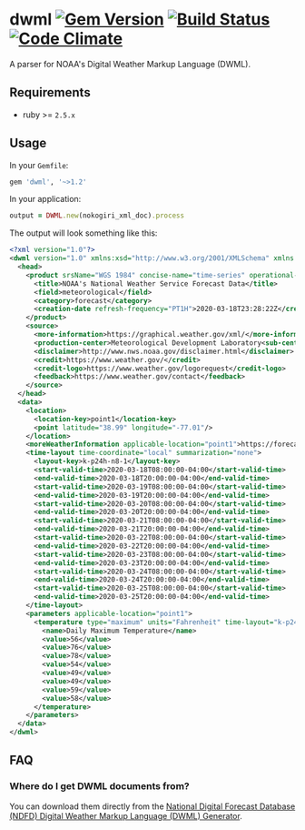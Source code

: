 # dwml [![Gem Version](https://badge.fury.io/rb/dwml.svg)](http://badge.fury.io/rb/dwml) [![Build Status](https://secure.travis-ci.org/alakra/dwml.svg?branch=master)](http://travis-ci.org/alakra/dwml) [![Code Climate](https://codeclimate.com/github/alakra/dwml/badges/gpa.svg)](https://codeclimate.com/github/alakra/dwml)

A parser for NOAA's Digital Weather Markup Language (DWML).

## Requirements

* ruby >= `2.5.x`

## Usage

In your `Gemfile`:

```ruby
gem 'dwml', '~>1.2'
```

In your application:

```ruby
output = DWML.new(nokogiri_xml_doc).process
```

The output will look something like this:

```xml
<?xml version="1.0"?>
<dwml version="1.0" xmlns:xsd="http://www.w3.org/2001/XMLSchema" xmlns:xsi="http://www.w3.org/2001/XMLSchema-instance" xsi:noNamespaceSchemaLocation="https://graphical.weather.gov/xml/DWMLgen/schema/DWML.xsd">
  <head>
    <product srsName="WGS 1984" concise-name="time-series" operational-mode="official">
      <title>NOAA's National Weather Service Forecast Data</title>
      <field>meteorological</field>
      <category>forecast</category>
      <creation-date refresh-frequency="PT1H">2020-03-18T23:28:22Z</creation-date>
    </product>
    <source>
      <more-information>https://graphical.weather.gov/xml/</more-information>
      <production-center>Meteorological Development Laboratory<sub-center>Product Generation Branch</sub-center></production-center>
      <disclaimer>http://www.nws.noaa.gov/disclaimer.html</disclaimer>
      <credit>https://www.weather.gov/</credit>
      <credit-logo>https://www.weather.gov/logorequest</credit-logo>
      <feedback>https://www.weather.gov/contact</feedback>
    </source>
  </head>
  <data>
    <location>
      <location-key>point1</location-key>
      <point latitude="38.99" longitude="-77.01"/>
    </location>
    <moreWeatherInformation applicable-location="point1">https://forecast-v3.weather.gov/point/38.99,-77.01</moreWeatherInformation>
    <time-layout time-coordinate="local" summarization="none">
      <layout-key>k-p24h-n8-1</layout-key>
      <start-valid-time>2020-03-18T08:00:00-04:00</start-valid-time>
      <end-valid-time>2020-03-18T20:00:00-04:00</end-valid-time>
      <start-valid-time>2020-03-19T08:00:00-04:00</start-valid-time>
      <end-valid-time>2020-03-19T20:00:00-04:00</end-valid-time>
      <start-valid-time>2020-03-20T08:00:00-04:00</start-valid-time>
      <end-valid-time>2020-03-20T20:00:00-04:00</end-valid-time>
      <start-valid-time>2020-03-21T08:00:00-04:00</start-valid-time>
      <end-valid-time>2020-03-21T20:00:00-04:00</end-valid-time>
      <start-valid-time>2020-03-22T08:00:00-04:00</start-valid-time>
      <end-valid-time>2020-03-22T20:00:00-04:00</end-valid-time>
      <start-valid-time>2020-03-23T08:00:00-04:00</start-valid-time>
      <end-valid-time>2020-03-23T20:00:00-04:00</end-valid-time>
      <start-valid-time>2020-03-24T08:00:00-04:00</start-valid-time>
      <end-valid-time>2020-03-24T20:00:00-04:00</end-valid-time>
      <start-valid-time>2020-03-25T08:00:00-04:00</start-valid-time>
      <end-valid-time>2020-03-25T20:00:00-04:00</end-valid-time>
    </time-layout>
    <parameters applicable-location="point1">
      <temperature type="maximum" units="Fahrenheit" time-layout="k-p24h-n8-1">
        <name>Daily Maximum Temperature</name>
        <value>56</value>
        <value>76</value>
        <value>78</value>
        <value>54</value>
        <value>49</value>
        <value>49</value>
        <value>59</value>
        <value>58</value>
      </temperature>
    </parameters>
  </data>
</dwml>
```

## FAQ

### Where do I get DWML documents from?

You can download them directly from the [National Digital Forecast Database (NDFD) Digital Weather Markup Language (DWML) Generator](https://graphical.weather.gov/xml/SOAP_server/ndfdXML.htm).
